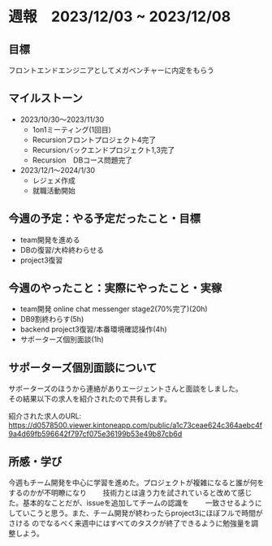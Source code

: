 # 週報　2023/12/03 ~ 2023/12/08

## 目標
フロントエンドエンジニアとしてメガベンチャーに内定をもらう


## マイルストーン
- 2023/10/30〜2023/11/30
    - 1on1ミーティング(1回目)
    - Recursionフロントプロジェクト4完了
    - Recursionバックエンドプロジェクト1,3完了
    - Recursion　DBコース問題完了
- 2023/12/1〜2024/1/30
    - レジェメ作成
    - 就職活動開始


## 今週の予定：やる予定だったこと・目標
- team開発を進める
- DBの復習/大枠終わらせる
- project3復習

## 今週のやったこと：実際にやったこと・実稼
- team開発 online chat messenger stage2(70%完了)(20h)
- DB9割終わらす(5h)
- backend project3復習/本番環境確認操作(4h)
- サポーターズ個別面談(1h)

## サポーターズ個別面談について
サポーターズのほうから連絡がありエージェントさんと面談をしました。  
その結果以下の求人を紹介されたので共有します。

紹介された求人のURL: https://d0578500.viewer.kintoneapp.com/public/a1c73ceae624c364aebc4f9a4d69fb596642f797cf075e36199b53e49b87cb6d

## 所感・学び
今週もチーム開発を中心に学習を進めた。プロジェクトが複雑になると誰が何をするのかが不明瞭になり　　
技術力とは違う力を試されていると改めて感じた。基本的なことだが、issueを追加してチームの認識を　　
一致させるようにしていこうと思う。また、チーム開発が終わったらproject3にほぼフルで時間がさける
のでなるべく来週中にはすべてのタスクが終了できるように勉強量を調整しよう。
